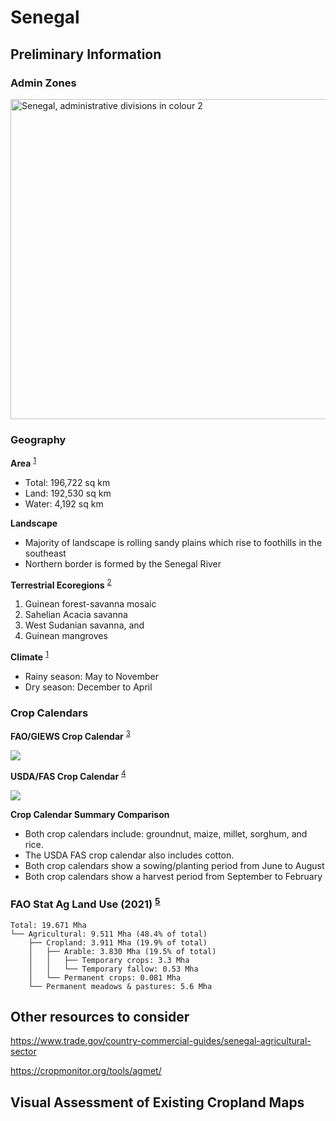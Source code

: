# Senegal

## Preliminary Information
<!-- References -->
[1]: https://www.cia.gov/the-world-factbook/countries/senegal/#geography
[2]: https://www.ncbi.nlm.nih.gov/pmc/articles/PMC5451287/
[3]: https://www.fao.org/giews/countrybrief/country.jsp?code=SEN&lang=ES
[4]: https://ipad.fas.usda.gov/countrysummary/default.aspx?id=SG
[5]: https://www.fao.org/faostat/en/#data/RL


### Admin Zones
<a title="Amitchell125, CC BY-SA 4.0 &lt;https://creativecommons.org/licenses/by-sa/4.0&gt;, via Wikimedia Commons" href="https://commons.wikimedia.org/wiki/File:Senegal,_administrative_divisions_in_colour_2.svg"><img width="512" alt="Senegal, administrative divisions in colour 2" src="https://upload.wikimedia.org/wikipedia/commons/thumb/e/e1/Senegal%2C_administrative_divisions_in_colour_2.svg/512px-Senegal%2C_administrative_divisions_in_colour_2.svg.png"></a>

### Geography
**Area** <sup>[1]</sup>
- Total: 196,722 sq km
- Land: 192,530 sq km
- Water: 4,192 sq km

**Landscape**
- Majority of landscape is rolling sandy plains which rise to foothills in the southeast
- Northern border is formed by the Senegal River

**Terrestrial Ecoregions** <sup>[2]</sup>
1. Guinean forest-savanna mosaic
2. Sahelian Acacia savanna
3. West Sudanian savanna, and
4. Guinean mangroves

**Climate** <sup>[1]</sup>
- Rainy season: May to November
- Dry season: December to April


### Crop Calendars

**FAO/GIEWS Crop Calendar** <sup>[3]</sup>

<img src="https://www.fao.org/giews/countrybrief/country/SEN/graphics/1_2022-11-07.jpg" />


**USDA/FAS Crop Calendar** <sup>[4]</sup>

<img src="https://ipad.fas.usda.gov/countrysummary/images/SG/cropcalendar/wafrica_sg_calendar.png" />

**Crop Calendar Summary Comparison**
- Both crop calendars include: groundnut, maize, millet, sorghum, and rice.
- The USDA FAS crop calendar also includes cotton.
- Both crop calendars show a sowing/planting period from June to August
- Both crop calendars show a harvest period from September to February

### FAO Stat Ag Land Use (2021) <sup>[5]</sup>
```
Total: 19.671 Mha
└── Agricultural: 9.511 Mha (48.4% of total)
    ├── Cropland: 3.911 Mha (19.9% of total)
    │   ├── Arable: 3.830 Mha (19.5% of total)
    │   │   ├── Temporary crops: 3.3 Mha
    │   │   └── Temporary fallow: 0.53 Mha
    │   └── Permanent crops: 0.081 Mha
    └── Permanent meadows & pastures: 5.6 Mha
```





## Other resources to consider

https://www.trade.gov/country-commercial-guides/senegal-agricultural-sector

https://cropmonitor.org/tools/agmet/

<!-- ## Agriculture
- 5% of land is irrigated
- majority of farmers produce food for subsistence
- Peanuts, sugarcane, cotton are important cash crops -->

## Visual Assessment of Existing Cropland Maps
